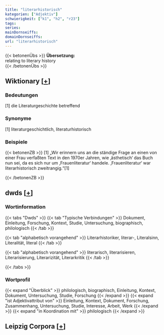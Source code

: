 ```yaml
---
title: "literarhistorisch"
kategorien: ["Adjektiv"]
schwierigkeit: ["k1", "h2", "r23"]
tags:
series:
mainDornseiffs:
domainDornseiffs:
url: "literarhistorisch"
---
```


{{< betonenÜbs >}}
**Übersetzung:**  
relating to literary history  
{{< /betonenÜbs >}}

## Wiktionary [[+](https://de.wiktionary.org/wiki/literarhistorisch)]

### Bedeutungen
[1] die Literaturgeschichte betreffend  

### Synonyme
[1] literaturgeschichtlich, literaturhistorisch  

### Beispiele
{{< betonenZB >}}
[1] „Wir erinnern uns an die ständige Frage an einen von einer Frau verfaßten Text in den 1970er Jahren, wie ‚ästhetisch‘ das Buch nun sei, da es sich nur um ‚Frauenliteratur‘ handele. ‚Frauenliteratur‘ war literarhistorisch zweitrangig.“[1]  

{{< /betonenZB >}}


## dwds [[+](https://www.dwds.de/wb/literarhistorisch)]

### Wortinformation
{{< tabs "Dwds" >}}
{{< tab "Typische Verbindungen" >}}
Dokument, Einleitung, Forschung, Kontext, Studie, Untersuchung, biographisch, philologisch
{{< /tab >}}

{{< tab "alphabetisch vorangehend" >}}
Literarhistoriker, literar-, Literalsinn, Literalität, literal
{{< /tab >}}

{{< tab "alphabetisch vorangehend" >}}
literarisch, literarisieren, Literarisierung, Literarizität, Literarkritik
{{< /tab >}}

{{< /tabs >}}

### Wortprofil
{{< expand "Überblick" >}} philologisch, biographisch, Einleitung, Kontext, Dokument, Untersuchung, Studie, Forschung {{< /expand >}}
{{< expand "ist Adjektivattribut von" >}} Einleitung, Kontext, Dokument, Forschung, Zusammenhang, Untersuchung, Studie, Interesse, Arbeit, Werk {{< /expand >}}
{{< expand "in Koordination mit" >}} philologisch {{< /expand >}}

## Leipzig Corpora [[+](https://corpora.uni-leipzig.de/en/res?word=literarhistorisch&corpusId=deu_newscrawl-public_2018)]

